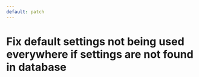 ```yaml
---
default: patch
---
```


# Fix default settings not being used everywhere if settings are not found in database

